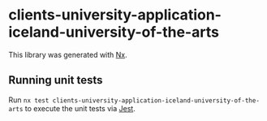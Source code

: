 # clients-university-application-iceland-university-of-the-arts

This library was generated with [Nx](https://nx.dev).

## Running unit tests

Run `nx test clients-university-application-iceland-university-of-the-arts` to execute the unit tests via [Jest](https://jestjs.io).
